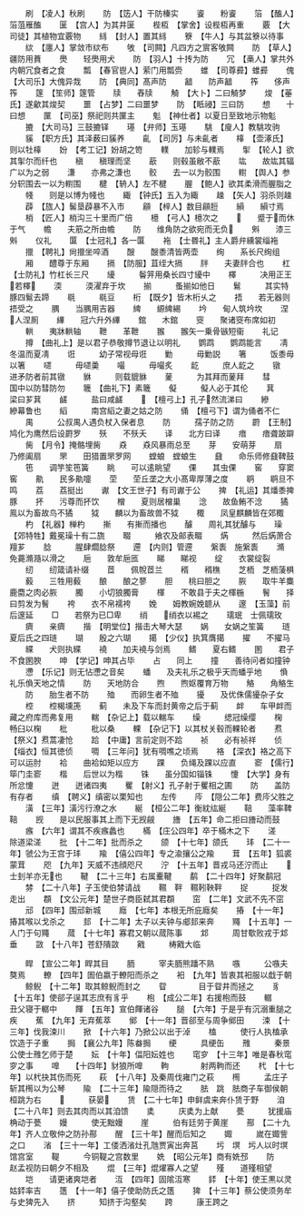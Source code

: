 <!-- { "loadSidebar": true } -->
　　刷　【凌人】秋刷
　　防　【笾人】干防榛实
　　餈　　粉餈
　　箈　【醢人】箈菹雁醢
　　匽　【宫人】为其井匽
　　梐枑　【掌舍】设梐枑再重
　　覈　【大司徒】其植物宜覈物
　　絼　【封人】置其絼
　　簝　【牛人】与其盆簝以待事
　　絘　【廛人】掌敛市絘布
　　敂　【司闗】凡四方之賔客敂闗
　　防　【草人】疆防用蕡
　　爂　　轻爂用犬
　　防　【羽人】十抟为防
　　冗　【槀人】掌共外内朝冗食者之食
　　瓢　【春官鬯人】萦门用瓢赍
　　蜼　【司尊彛】蜼彛
　　傀　【大司乐】大傀异烖
　　防　【典同】髙声防
　　韽　　防声韽
　　筰　　侈声筰
　　篴　【笙师】篴管
　　牍　　舂牍
　　觭　【大卜】二曰觭梦
　　焌　【菙氏】遂龡其焌契
　　噩　【占梦】二曰噩梦
　　防　【眡祲】三曰防
　　想　　十曰想
　　匰　【司巫】祭祀则共匰主
　　鬽　【神仕者】以夏日至致地示物鬽
　　摝　【大司马】三鼓摝铎
　　璂　【弁师】玉璂
　　駣　【廋人】教駣攻驹
　　貕　【职方氏】其泽薮曰貕养
　　齓　【司厉】与未齓者
　　橭　【壶涿氏】则以牡橭
　　妢　【考工记】妢胡之笴
　　轐　　加轸与轐焉
　　揱　【轮人】欲其揱尔而纤也
　　稹　　稹理而坚
　　藃　　则毂虽敝不藃
　　竑　　故竑其辐广以为之弱
　　溓　　亦弗之溓也
　　骹　　去一以为骹围
　　轛　【舆人】参分轵围去一以为轛围
　　楗　【辀人】左不楗
　　腛　【鲍人】欲其柔滑而腛脂之
　　帴　　则是以博为帴也
　　緅　【钟氏】五入为緅
　　趮　【矢人】羽杀则趮
　　薜　【旊人】髺垦薜暴不入市
　　顅　【梓人】数目顅脰
　　縜　　縜寸焉
　　梢　【匠人】梢沟三十里而广倍
　　檍　【弓人】檍次之
　　　　蹙于而休于气
　　幨　　夫筋之所由幨
　　防　　维角防之欲宛而无负
　　斞　　漆三斞
　　仪礼
　　匴　【士冠礼】各一匴
　　袘　【士昬礼】主人爵弁纁裳缁袘
　　擸　【聘礼】尙擸坐啐酒
　　醙　　醙黍清皆两壶
　　绚　　系长尺绚组
　　厢　　醴尊于东厢
　　搹　【防服】苴绖大搹
　　牉　　夫妻牉合也
　　杠　【士防礼】竹杠长三尺
　　纋　　　鬠笄用桑长四寸纋中
　　檡　　　决用正王若檡
　　渜　　　渜濯弃于坎
　　揃　　　蚤揃如他日
　　鬄　　　其实特豚四鬄去蹄
　　毼　　　毼豆
　　桁　【既夕】皆木桁乆之
　　捂　　若无器则捂受之
　　腢　　当腢用吉器
　　綼　　縓綼緆
　　坅　　甸人筑坅坎
　　涅　　人涅厠
　　縪　　冠六升外縪
　　錧　　木錧
　　窔　　聚诸窔布席如初
　　輁　　夷牀輁轴
　　靾　　革靾
　　翭　　翭矢一乗骨镞短衞
　　礼记
　　撙　【曲礼上】是以君子恭敬撙节退让以明礼
　　鹦鹉　　鹦鹉能言
　　凊　　　冬温而夏凊
　　诳　　　幼子常视母诳
　　勦　　　毋勦説
　　箸　　　饭黍毋以箸
　　嚃　　　毋嚃羮
　　嘬　　　毋嘬炙
　　龁　　　庶人龁之
　　镦　　　进矛防者前其镦
　　貅　　　则载貔貅
　　蓌　　　为其拜而蓌拜
　　彗　　　国中以防彗防勿
　　簚　【曲礼下】素簚
　　儗　　　儗人必于其伦
　　萁　　　梁曰芗萁
　　鹾　　　盐曰咸鹾
　　　【檀弓上】孔子然流涕曰
　　縿　　　縿幕鲁也
　　縚　　　南宫縚之妻之姑之防
　　俑　【檀弓下】谓为俑者不仁
　　禺　　　公叔禺人遇负杖入保者息
　　防　　　孺子防之防
　　罻　【王制】鸠化为鹰然后设罻罗
　　殀　　不殀夭
　　译　　北方曰译
　　瘖　　瘖聋跛躃
　　胔　【月令】掩骼埋胔
　　猋　　猋风暴雨总至
　　芽　　安萌芽
　　扇　　乃修阖扇
　　罘　　田猎置罘罗网
　　螳蜋　螳蜋生
　　鼗　　命乐师修鼗鞞鼓
　　竾　　调竽笙竾簧
　　眺　　可以逺眺望
　　倮　　其虫倮
　　窖　　穿窦窖
　　鼽　　民多鼽嚏
　　茔　　茔丘垄之大小髙卑厚薄之度
　　鹖　　鹖旦不鸣
　　荔　　荔挺出
　　谳　【文王世子】有司谳于公
　　捭　【礼运】其燔黍捭豚
　　抔　　污尊而抔饮
　　橧　　夏则居橧巢
　　淰　　故鱼鲔不淰
　　獝　　鳯以为畜故鸟不獝
　　狘　　麟以为畜故兽不狘
　　棷　　凤皇麒麟皆在郊棷
　　杓　【礼器】椫杓
　　摲　　有摲而播也
　　醵　　周礼其犹醵与
　　璪　【郊特牲】戴冕璪十有二旒
　　畷　　　飨农及邮表畷
　　焫　　　然后焫萧合羶芗
　　腍　　　腥肆爓腍祭
　　遰　【内则】管遰
　　縏袠　施縏袠
　　滫　　免薧滫瀡以滑之
　　巵　　敦牟巵匜
　　睇　　睇视
　　绽　　衣裳绽裂
　　纫　　纫箴请补缀
　　茝　　佩帨茝兰
　　稰　　稰穛
　　芝栭　芝栭蔆椇
　　藙　　三牲用藙
　　酿　　酿之蓼
　　胆　　桃曰胆之
　　脄　　取牛羊麋鹿麕之肉必脄
　　臅　　小切狼臅膏
　　楎　　不敢县于夫之楎椸
　　鬌　　择曰剪发为鬌
　　袴　　衣不帛襦袴
　　娩　　姆教婉娩聼从
　　邃　【玉藻】前后邃延
　　□　　若祭为已□卑
　　绡　　绡衣以裼之
　　瓀珉　士佩瓀玫
　　癠　　亲癠
　　揩　【明堂位】揩击大琴大瑟
　　娲　　女娲之笙簧
　　琏　　夏后氏之四琏
　　瑚　　殷之六瑚
　　擖　【少仪】执箕膺擖
　　擢　　不擢马
　　緤　　犬则执緤
　　襓　　加夫襓与剑焉
　　鳍　　夏右鳍
　　圂　　君子不食圂腴
　　呻　【学记】呻其占毕
　　占　　同上
　　撞　　善待问者如撞钟
　　懘　【乐记】则无怗懘之音矣
　　蟠　　及夫礼乐之极乎天而蟠乎地
　　偩　　礼乐偩天地之情
　　防　　天地防合
　　煦　　煦妪覆育万物
　　觡　　角觡生
　　防　　胎生者不防
　　殈　　而卵生者不殈
　　獶　　及优侏儒獶杂子女
　　椌　　椌楬壎箎
　　蓟　　未及下车而封黄帝之后于蓟
　　衅　　车甲衅而藏之府库而弗复用
　　輲　【杂记上】载以輲车
　　缲　　　缌冠缲缨
　　椈　　　畅臼以椈
　　枇　　　枇以桑
　　輠　【杂记下】以其杖关毂而輠轮者
　　焄　【祭义】焄蒿凄怆
　　跲　【中庸】言前定则不跲
　　祯　　必有祯祥
　　侦　【缁衣】恒其徳侦
　　啁　【三年问】犹有啁噍之顷焉
　　袼　【深衣】袼之高下可以运肘
　　袷　　曲袷如矩以应方
　　踝　　负绳及踝以应直
　　窬　【儒行】筚门圭窬
　　楷　　后世以为楷
　　铢　　虽分国如锱铢
　　懥　【大学】身有所忿懥
　　迸　　迸诸四夷
　　矍　【射义】孔子射于矍相之圃
　　防　　盖防有存者
　　缜　【聘义】缜密以栗知也
　　左传
　　庈　【隠公二年】费庈父胜之
　　潢　【三年】潢污行潦之水
　　綖　【桓公二年】衡紞纮綖
　　鞛　　藻率鞞鞛
　　觊　　是以民服事其上而下无觊觎
　　旝　【五年】命二拒曰旝动而鼓
　　瘯　【六年】谓其不疾瘯蠡也
　　樠　【庄公四年】卒于樠木之下
　　溠　　　除道梁溠
　　批　【十二年】批而杀之
　　颌　【十七年】颌氏
　　玤　【二十一年】虢公为王宫于玤
　　羭　【僖公四年】专之渝攘公之羭
　　茸　【五年】狐裘蒙茸
　　咫　【九年】天威不违顔咫尺
　　泞　【十五年】晋戎马还泞而止
　　　　　士刲羊亦无也
　　鞬　【二十三年】右属櫜鞬
　　鹬　【二十四年】好聚鹬冠
　　棼　【二十八年】子玉使伯棼请战
　　韅　靽　韅靷鞅靽
　　捉　　　捉发走出
　　頵　【文公元年】楚世子商臣弑其君頵
　　窋　【二年】文武不先不窋
　　邧　【四年】围邧新城
　　廕　【七年】本根无所庇廕矣
　　摏　【十一年】摏其喉以戈杀之
　　邽　【十二年】太子以夫钟与郕邽来奔
　　鼆　【十五年】一人门于句鼆
　　蒇　【十七年】寡君又朝以蒇陈事
　　邥　　　周甘歜败戎于邥垂
　　敳　【十八年】苍舒隤敳
　　戭　　　梼戭大临

　　睅　【宣公二年】睅其目
　　胹　　　宰夫胹熊蹯不熟
　　嗾　　　公嗾夫獒焉
　　轑　【四年】圄伯嬴于轑阳而杀之
　　衵　【九年】皆衷其衵服以戱于朝
　　鲸鲵　【十二年】取其鲸鲵而封之
　　眢　　　　目于眢井而拯之
　　豸　【十五年】使郤子逞其志庶有豸乎
　　枹　【成公二年】右援枹而鼓
　　轏　　　丑父寝于轏中
　　餫　【五年】宣伯餫诸谷
　　膇　【六年】于是乎有沉溺重膇之疾
　　蕉　【九年】无弃蕉萃
　　鄇　【十一年】晋郤至与周争鄇田
　　涑　【十三年】伐我涑川
　　掀　【十六年】乃掀公以出于淖
　　榼　　　使行人执榼承饮造于子重
　　挶　【襄公九年】陈畚挶
　　绠　　　具绠缶
　　雃　　　秦景公使士雃乞师于楚
　　妘　【十年】偪阳妘姓也
　　窀穸　【十三年】唯是春秋窀穸之事
　　嘷　　【十四年】豺狼所嘷
　　軥　　　　射两軥而还
　　杙　【十七年】以杙抉其伤而死
　　萩　【十八年】及秦周伐雍门之萩
　　橁　　　孟庄子斩其橁以为公琴
　　隃　【二十三年】隃隠而待之
　　胠　跳　胠商子车御侯朝桓跳为右
　　　　　获晏
　　赁　【二十七年】申鲜虞来奔仆赁于野
　　洎　【二十八年】则去其肉而以其洎馈
　　奊　　　庆奊为上献
　　甍　　　犹援庙桷动于甍
　　嫚　　　使无黜嫚
　　崖　　　伯有廷劳于黄崖
　　酀　【二十九年】齐人立敬仲之防孙酀
　　醒　【三十年】醒而后知之
　　娵　　　嵗在娵訾之口
　　渻　【三十一年】工偻洒渻灶孔虺贾寅出奔莒
　　圬　塓　圬人以时塓馆宫室
　　鞮　　　今铜鞮之宫数里
　　姺　【昭公元年】商有姺邳
　　防　　　赵孟视防曰朝夕不相及
　　焜　【三年】焜燿寡人之望
　　殣　　道殣相望
　　垲　　请更诸爽垲者
　　沍　【四年】固隂沍寒
　　銔　【十年】使王黒以灵姑銔率吉
　　簉　【十一年】僖子使助防氏之簉
　　猈　【十三年】蔡公使须务牟与史猈先入
　　挤　　　知挤于沟壑矣
　　跨　　　康王跨之
